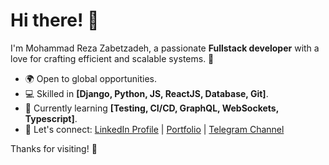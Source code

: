 # Hi there! 👋

I'm Mohammad Reza Zabetzadeh, a passionate **Fullstack developer** with a love for crafting efficient and scalable systems. 🚀

- 🌍 Open to global opportunities.
- 💻 Skilled in **[Django, Python, JS, ReactJS, Database, Git]**.
- 🌱 Currently learning **[Testing, CI/CD, GraphQL, WebSockets, Typescript]**.
- 🔗 Let's connect: [LinkedIn Profile](https://mxz-dev.github.io/www.linkedin.com/in/mohammad-reza-zabetzadeh-645bb0348) | [Portfolio](https://mhzabet.github.io/) | [Telegram Channel](https://t.me/ch_mhzabet)

Thanks for visiting! 🌟
